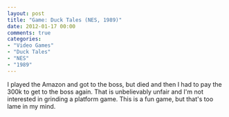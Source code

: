 ```yaml
---
layout: post
title: "Game: Duck Tales (NES, 1989)"
date: 2012-01-17 00:00
comments: true
categories:
- "Video Games"
- "Duck Tales"
- "NES"
- "1989"
---
```


I played the Amazon and got to the boss, but died and then I had
to pay the 300k to get to the boss again. That is unbelievably
unfair and I'm not interested in grinding a platform game. This is
a fun game, but that's too lame in my mind.

